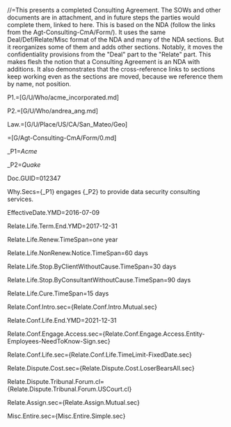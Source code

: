//=This presents a completed Consulting Agreement.  The SOWs and other documents are in attachment, and in future steps the parties would complete them, linked to here.  This is based on the NDA (follow the links from the Agt-Consulting-CmA/Form/).  It uses the same Deal/Def/Relate/Misc format of the NDA and many of the NDA sections.  But it reorganizes some of them and adds other sections.  Notably, it moves the confidentiality provisions from the "Deal" part to the "Relate" part.  This makes flesh the notion that a Consulting Agreement is an NDA with additions.  It also demonstrates that the cross-reference links to sections keep working even as the sections are moved, because we reference them by name, not position.

P1.=[G/U/Who/acme_incorporated.md]

P2.=[G/U/Who/andrea_ang.md]

Law.=[G/U/Place/US/CA/San_Mateo/Geo]

=[G/Agt-Consulting-CmA/Form/0.md]  

_P1=<i>Acme</i>

_P2=<i>Quake</i>

Doc.GUID=012347

Why.Secs={_P1} engages {_P2} to provide data security consulting services.

EffectiveDate.YMD=2016-07-09

Relate.Life.Term.End.YMD=2017-12-31

Relate.Life.Renew.TimeSpan=one year

Relate.Life.NonRenew.Notice.TimeSpan=60 days

Relate.Life.Stop.ByClientWithoutCause.TimeSpan=30 days

Relate.Life.Stop.ByConsultantWithoutCause.TimeSpan=90 days

Relate.Life.Cure.TimeSpan=15 days

Relate.Conf.Intro.sec={Relate.Conf.Intro.Mutual.sec}

Relate.Conf.Life.End.YMD=2021-12-31

Relate.Conf.Engage.Access.sec={Relate.Conf.Engage.Access.Entity-Employees-NeedToKnow-Sign.sec}

Relate.Conf.Life.sec={Relate.Conf.Life.TimeLimit-FixedDate.sec}

Relate.Dispute.Cost.sec={Relate.Dispute.Cost.LoserBearsAll.sec}

Relate.Dispute.Tribunal.Forum.cl={Relate.Dispute.Tribunal.Forum.USCourt.cl}

Relate.Assign.sec={Relate.Assign.Mutual.sec}

Misc.Entire.sec={Misc.Entire.Simple.sec}
